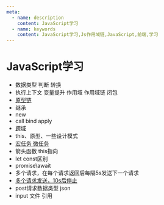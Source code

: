 ```yaml
---
meta:
  - name: description
    content: JavaScript学习
  - name: keywords
    content: JavaScript学习,Js作用域链,JavaScript,前端,学习
---
```

# JavaScript学习

+ 数据类型 判断 转换
+ 执行上下文 变量提升 作用域 作用域链 闭包
+ [原型链](https://juejin.im/post/5bcb2e295188255c55472db0)
+ 继承
+ new
+ call bind apply
+ [跨域](https://blog.csdn.net/u010430495/article/details/79131498)
+ this、原型、一些设计模式
+ [宏任务 微任务](https://www.jianshu.com/p/4f91b492c0d9)
+ 箭头函数 this指向
+ let const区别
+ promise\await
+ 多个请求，在每个请求返回后每隔5s发送下一个请求
+ [多个请求发送，10s后停止](https://juejin.im/post/5a32705a6fb9a045117127fa)
+ post请求数据类型 json
+ input 文件 引用
